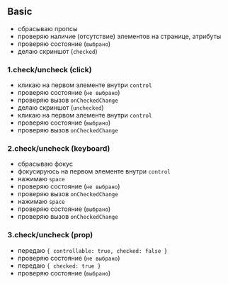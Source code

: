 ## Basic

- сбрасываю пропсы
- проверяю наличие (отсутствие) элементов на странице, атрибуты
- проверяю состояние (`выбрано`)
- делаю скриншот (`checked`)

### 1.check/uncheck (click)

- кликаю на первом элементе внутри `control`
- проверяю состояние (`не выбрано`)
- проверяю вызов `onCheckedChange`
- делаю скриншот (`unchecked`)
- кликаю на первом элементе внутри `control`
- проверяю состояние (`выбрано`)
- проверяю вызов `onCheckedChange`

### 2.check/uncheck (keyboard)

- сбрасываю фокус
- фокусируюсь на первом элементе внутри `control`
- нажимаю `space`
- проверяю состояние (`не выбрано`)
- проверяю вызов `onCheckedChange`
- нажимаю `space`
- проверяю состояние (`выбрано`)
- проверяю вызов `onCheckedChange`

### 3.check/uncheck (prop)

- передаю `{ controllable: true, checked: false }`
- проверяю состояние (`не выбрано`)
- передаю `{ checked: true }`
- проверяю состояние (`выбрано`)
